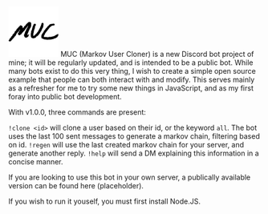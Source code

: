 <img src="./media/MUC_t.png" width="100">
MUC (Markov User Cloner) is a new Discord bot project of mine; it will be regularly updated, and is intended to be a public bot. While many bots exist to do this very thing, I wish to create a simple open source example that people can both interact with and modify. This serves mainly as a refresher for me to try some new things in JavaScript, and as my first foray into public bot development.

With v1.0.0, three commands are present:

`!clone <id>` will clone a user based on their id, or the keyword `all`.
The bot uses the last 100 sent messages to generate a markov chain, filtering based on id.
`!regen` will use the last created markov chain for your server, and generate another reply.
`!help` will send a DM explaining this information in a concise manner.

If you are looking to use this bot in your own server, a publically available version can be found here (placeholder).

If you wish to run it youself, you must first install Node.JS.
